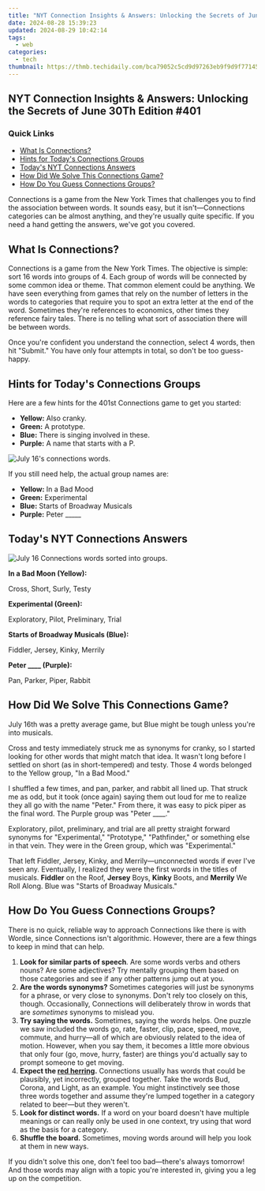 ```yaml
---
title: "NYT Connection Insights & Answers: Unlocking the Secrets of June 30Th Edition #401"
date: 2024-08-28 15:39:23
updated: 2024-08-29 10:42:14
tags:
  - web
categories:
  - tech
thumbnail: https://thmb.techidaily.com/bca79052c5cd9d97263eb9f9d9f77145f2fe6968554def245326bd7e9d126f27.jpg
---
```


## NYT Connection Insights & Answers: Unlocking the Secrets of June 30Th Edition #401

### Quick Links

* [What Is Connections?](https://fox-boxes.techidaily.com/2024-approved-innovative-activities-for-the-modern-podcaster/)
* [Hints for Today's Connections Groups](https://facebook-videos.techidaily.com/android-developers-insider-take-scouting-the-leading-fb-video-extractors/)
* [Today's NYT Connections Answers](https://win11-tips.techidaily.com/windows-11-users-prefer-cleaner-start-menus/)
* [How Did We Solve This Connections Game?](https://hardware-reviews.techidaily.com/exploring-the-cutting-edge-performance-of-the-pixio-px277-an-underrated-champion-in-monitors-for-gamers/)
* [How Do You Guess Connections Groups?](https://location-social.techidaily.com/in-2024-does-infinix-smart-8-plus-have-find-my-friends-drfone-by-drfone-virtual-android/)

 Connections is a game from the New York Times that challenges you to find the association between words. It sounds easy, but it isn't—Connections categories can be almost anything, and they're usually quite specific. If you need a hand getting the answers, we've got you covered.

##  What Is Connections?

 Connections is a game from the New York Times. The objective is simple: sort 16 words into groups of 4\. Each group of words will be connected by some common idea or theme. That common element could be anything. We have seen everything from games that rely on the number of letters in the words to categories that require you to spot an extra letter at the end of the word. Sometimes they're references to economics, other times they reference fairy tales. There is no telling what sort of association there will be between words.

 Once you're confident you understand the connection, select 4 words, then hit "Submit." You have only four attempts in total, so don't be too guess-happy.

##  Hints for Today's Connections Groups

 Here are a few hints for the 401st Connections game to get you started:

* **Yellow:** Also cranky.
* **Green:** A prototype.
* **Blue:** There is singing involved in these.
* **Purple:** A name that starts with a P.

![July 16's connections words.](https://static1.howtogeekimages.com/wordpress/wp-content/uploads/2024/07/july-16-connections.png) 

 If you still need help, the actual group names are:

* **Yellow:** In a Bad Mood
* **Green:** Experimental
* **Blue:** Starts of Broadway Musicals
* **Purple:** Peter \_\_\_\_\_

##  Today's NYT Connections Answers

![July 16 Connections words sorted into groups.](https://static1.howtogeekimages.com/wordpress/wp-content/uploads/2024/07/july-16-connections-filled.png) 

**In a Bad Moon (Yellow):** 

 Cross, Short, Surly, Testy

**Experimental (Green):** 

 Exploratory, Pilot, Preliminary, Trial

**Starts of Broadway Musicals (Blue):** 

 Fiddler, Jersey, Kinky, Merrily

**Peter \_\_\_\_ (Purple):** 

 Pan, Parker, Piper, Rabbit

##  How Did We Solve This Connections Game?

 July 16th was a pretty average game, but Blue might be tough unless you're into musicals.

 Cross and testy immediately struck me as synonyms for cranky, so I started looking for other words that might match that idea. It wasn't long before I settled on short (as in short-tempered) and testy. Those 4 words belonged to the Yellow group, "In a Bad Mood."

 I shuffled a few times, and pan, parker, and rabbit all lined up. That struck me as odd, but it took (once again) saying them out loud for me to realize they all go with the name "Peter." From there, it was easy to pick piper as the final word. The Purple group was "Peter \_\_\_\_."

 Exploratory, pilot, preliminary, and trial are all pretty straight forward synonyms for "Experimental," "Prototype," "Pathfinder," or something else in that vein. They were in the Green group, which was "Experimental."

 That left Fiddler, Jersey, Kinky, and Merrily—unconnected words if ever I've seen any. Eventually, I realized they were the first words in the titles of musicals. **Fiddler** on the Roof, **Jersey** Boys, **Kinky** Boots, and **Merrily** We Roll Along. Blue was "Starts of Broadway Musicals."

##  How Do You Guess Connections Groups?

 There is no quick, reliable way to approach Connections like there is with Wordle, since Connections isn't algorithmic. However, there are a few things to keep in mind that can help.

1. **Look for similar parts of speech**. Are some words verbs and others nouns? Are some adjectives? Try mentally grouping them based on those categories and see if any other patterns jump out at you.
2. **Are the words synonyms?** Sometimes categories will just be synonyms for a phrase, or very close to synonyms. Don't rely too closely on this, though. Occasionally, Connections will deliberately throw in words that are _sometimes_ synonyms to mislead you.
3. **Try saying the words.** Sometimes, saying the words helps. One puzzle we saw included the words go, rate, faster, clip, pace, speed, move, commute, and hurry—all of which are obviously related to the idea of motion. However, when you say them, it becomes a little more obvious that only four (go, move, hurry, faster) are things you'd actually say to prompt someone to get moving.
4. **Expect the [red herring](https://www.merriam-webster.com/dictionary/red%20herring).** Connections usually has words that could be plausibly, yet incorrectly, grouped together. Take the words Bud, Corona, and Light, as an example. You might instinctively see those three words together and assume they're lumped together in a category related to beer—but they weren't.
5. **Look for distinct words.** If a word on your board doesn't have multiple meanings or can really only be used in one context, try using that word as the basis for a category.
6. **Shuffle the board.** Sometimes, moving words around will help you look at them in new ways.

 If you didn't solve this one, don't feel too bad—there's always tomorrow! And those words may align with a topic you're interested in, giving you a leg up on the competition.

<ins class="adsbygoogle"
     style="display:block"
     data-ad-format="autorelaxed"
     data-ad-client="ca-pub-7571918770474297"
     data-ad-slot="1223367746"></ins>



<ins class="adsbygoogle"
     style="display:block"
     data-ad-client="ca-pub-7571918770474297"
     data-ad-slot="8358498916"
     data-ad-format="auto"
     data-full-width-responsive="true"></ins>
